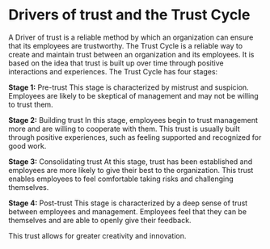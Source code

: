 # Drivers of trust and the Trust Cycle

A Driver of trust is a reliable method by which an organization can ensure that its employees are trustworthy. The Trust Cycle is a reliable way to create and maintain trust between an organization and its employees. It is based on the idea that trust is built up over time through positive interactions and experiences. The Trust Cycle has four stages:

**Stage 1:** Pre-trust This stage is characterized by mistrust and suspicion. Employees are likely to be skeptical of management and may not be willing to trust them.

**Stage 2:** Building trust In this stage, employees begin to trust management more and are willing to cooperate with them. This trust is usually built through positive experiences, such as feeling supported and recognized for good work.

**Stage 3:** Consolidating trust At this stage, trust has been established and employees are more likely to give their best to the organization. This trust enables employees to feel comfortable taking risks and challenging themselves.

**Stage 4:** Post-trust This stage is characterized by a deep sense of trust between employees and management. Employees feel that they can be themselves and are able to openly give their feedback.

This trust allows for greater creativity and innovation.

